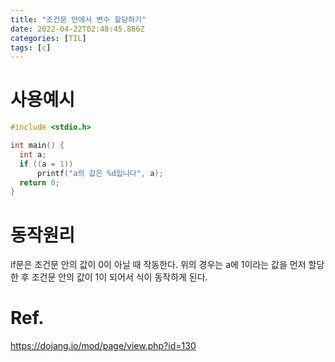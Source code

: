 ```yaml
---
title: "조건문 안에서 변수 할당하기"
date: 2022-04-22T02:48:45.866Z
categories: [TIL]
tags: [c]
---
```

# 사용예시
```c
#include <stdio.h>

int main() {
  int a;
  if ((a = 1))
      printf("a의 값은 %d입니다", a);
  return 0;
}
```

# 동작원리
if문은 조건문 안의 값이 0이 아닐 때 작동한다.
위의 경우는 a에 1이라는 값을 먼저 할당한 후 조건문 안의 값이 1이 되어서 식이 동작하게 된다.

# Ref.
<https://dojang.io/mod/page/view.php?id=130>